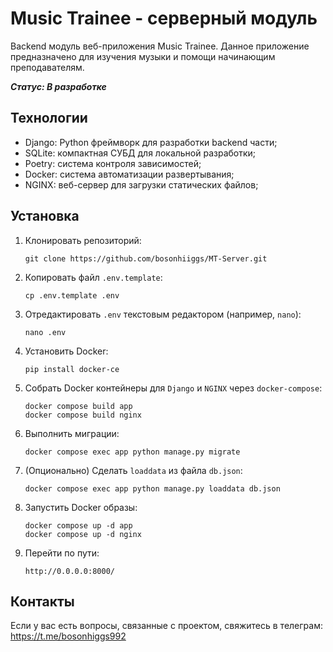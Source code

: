 # Music Trainee - серверный модуль

Backend модуль веб-приложения Music Trainee. Данное приложение предназначено для изучения музыки и помощи начинающим 
преподавателям.

***Статус: В разработке***

## Технологии
- Django: Python фреймворк для разработки backend части;
- SQLite: компактная СУБД для локальной разработки;
- Poetry: система контроля зависимостей;
- Docker: система автоматизации развертывания;
- NGINX: веб-сервер для загрузки статических файлов;

## Установка

1. Клонировать репозиторий:
    ```
    git clone https://github.com/bosonhiiggs/MT-Server.git
    ```
2. Копировать файл `.env.template`:
   ```
   cp .env.template .env
   ```
3. Отредактировать `.env` текстовым редактором (например, `nano`):
   ```
   nano .env
   ```
4. Установить Docker:
   ```
   pip install docker-ce
   ```
5. Собрать Docker контейнеры для `Django` и `NGINX` через `docker-compose`:
   ```
   docker compose build app 
   docker compose build nginx 
   ```
6. Выполнить миграции:
   ```
   docker compose exec app python manage.py migrate
   ```
7. (Опционально) Сделать `loaddata` из файла `db.json`:
   ```
   docker compose exec app python manage.py loaddata db.json
   ```   
8. Запустить Docker образы:
   ```
   docker compose up -d app
   docker compose up -d nginx
   ```
9. Перейти по пути:
   ```
   http://0.0.0.0:8000/
   ```
## Контакты
Если у вас есть вопросы, связанные с проектом, свяжитесь в телеграм: https://t.me/bosonhiggs992
